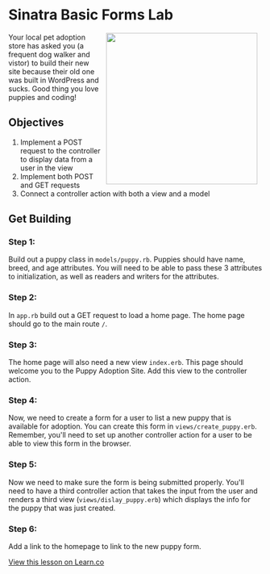 # Sinatra Basic Forms Lab

<img src="https://s3.amazonaws.com/learn-verified/puppies.gif" hspace="10" align="right" width="300">

Your local pet adoption store has asked you (a frequent dog walker and vistor) to build their new site because their old one was built in WordPress and sucks. Good thing you love puppies and coding!

## Objectives

1. Implement a POST request to the controller to display data from a user in the view
2. Implement both POST and GET requests
3. Connect a controller action with both a view and a model

## Get Building

### Step 1:
Build out a puppy class in `models/puppy.rb`. Puppies should have name, breed, and age attributes. You will need to be able to pass these 3 attributes to initialization, as well as readers and writers for the attributes.

### Step 2:

In `app.rb` build out a GET request to load a home page. The home page should go to the main route `/`. 


### Step 3:
The home page will also need a new view `index.erb`. This page should welcome you to the Puppy Adoption Site. Add this view to the controller action. 


### Step 4:
Now, we need to create a form for a user to list a new puppy that is available for adoption. You can create this form in `views/create_puppy.erb`. Remember, you'll need to set up another controller action for a user to be able to view this form in the browser.

### Step 5: 

Now we need to make sure the form is being submitted properly. You'll need to have a third controller action that takes the input from the user and renders a third view (`views/dislay_puppy.erb`) which displays the info for the puppy that was just created.

### Step 6: 

Add a link to the homepage to link to the new puppy form.




<a href='https://learn.co/lessons/sinatra-basic-forms-lab' data-visibility='hidden'>View this lesson on Learn.co</a>
